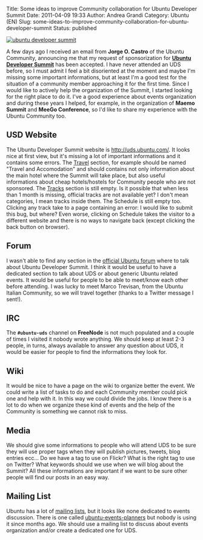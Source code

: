 Title: Some ideas to improve Community collaboration for Ubuntu Developer Summit
Date: 2011-04-09 19:33
Author: Andrea Grandi
Category: Ubuntu (EN)
Slug: some-ideas-to-improve-community-collaboration-for-ubuntu-developer-summit
Status: published

[![ubuntu developer summit]({static}/images/2011/04/Ubuntu-Developer-Summit-300x229.png)]({static}/images/2011/04/Ubuntu-Developer-Summit.png)

A few days ago I received an email from **Jorge O. Castro** of the Ubuntu
Community, announcing me that my request of sponsorization for **[Ubuntu
Developer Summit](http://uds.ubuntu.com/)** has been accepted. I have
never attended an UDS before, so I must admit I feel a bit disoriented
at the moment and maybe I'm missing some important informations, but at
least I'm a good test for the situation of a community member
approaching it for the first time. Since I would like to actively help
the organization of the Summit, I started looking for the right place to
do it. I've a good experience about events organization and during these
years I helped, for example, in the organization of **Maemo Summit** and
**MeeGo Conference**, so I'd like to share my experience with the Ubuntu
Community too.

## USD Website

The Ubuntu Developer Summit website is <http://uds.ubuntu.com/>. It
looks nice at first view, but it's missing a lot of important
informations and it contains some errors. The
[Travel](http://uds.ubuntu.com/travel/) section, for example should
be named "Travel and Accomodation" and should contains not only
information about the main hotel where the Summit will take place, but
also useful informations about cheap hotels/hostels for Community people
who are not sponsored. The [Tracks](http://uds.ubuntu.com/tracks/)
section is still empty. Is it possible that when less than 1 month is
missing, official tracks are not available yet? I don't mean categories,
I mean tracks inside them. The Schedule is still empty too. Clicking any
track take to a page containing an error: I would like to submit this
bug, but where? Even worse, clicking on Schedule takes the visitor to a
different website and there is no ways to navigate back (except clicking
the back button on browser).

## Forum

I wasn't able to find any section in the [official Ubuntu
forum](http://ubuntuforums.org/) where to talk about Ubuntu Developer
Summit. I think it would be useful to have a dedicated section to talk
about UDS or about generic Ubuntu related events. It would be useful for
people to be able to meet/know each other before attending. I was lucky
to meet Marco Trevisan, from the Ubuntu Italian Community, so we will
travel together (thanks to a Twitter message I sent!).

## IRC

The **`#ubuntu-uds`** channel on **FreeNode** is not much populated and a
couple of times I visited it nobody wrote anything. We should keep at
least 2-3 people, in turns, always available to answer any question
about UDS, it would be easier for people to find the informations they
look for.

## Wiki

It would be nice to have a page on the wiki to organize better the
event. We could write a list of tasks to do and each Community member
could pick one and help with it. In this way we could divide the jobs. I
know there is a lot to do when we organize these kind of events and the
help of the Community is something we cannot risk to miss.

## Media

We should give some informations to people who will attend UDS to be
sure they will use proper tags when they will publish pictures, tweets,
blog entries ecc... Do we have a tag to use on Flickr? What is the right
tag to use on Twitter? What keywords should we use when we will blog
about the Summit? All these informations are important if we want to be
sure other people will find our posts in an easy way.

## Mailing List

Ubuntu has a lot of [mailing lists](https://lists.ubuntu.com/), but it
looks like none dedicated to events discussion. There is one called
[ubuntu-events-planners](https://lists.ubuntu.com/mailman/listinfo/Ubuntu-event-planners)
but nobody is using it since months ago. We should use a mailing list to
discuss about events organization and/or create a dedicated one for UDS.
